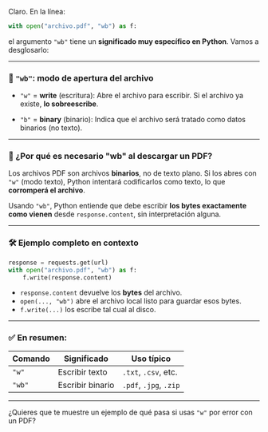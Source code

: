 Claro. En la línea:

```python
with open("archivo.pdf", "wb") as f:
```

el argumento `"wb"` tiene un **significado muy específico en Python**. Vamos a desglosarlo:

---

### 📌 `"wb"`: modo de apertura del archivo

* `"w"` = **write** (escritura):
  Abre el archivo para escribir. Si el archivo ya existe, **lo sobreescribe**.

* `"b"` = **binary** (binario):
  Indica que el archivo será tratado como datos binarios (no texto).

---

### 🧠 ¿Por qué es necesario "wb" al descargar un PDF?

Los archivos PDF son archivos **binarios**, no de texto plano. Si los abres con `"w"` (modo texto), Python intentará codificarlos como texto, lo que **corromperá el archivo**.

Usando `"wb"`, Python entiende que debe escribir **los bytes exactamente como vienen** desde `response.content`, sin interpretación alguna.

---

### 🛠️ Ejemplo completo en contexto

```python
response = requests.get(url)
with open("archivo.pdf", "wb") as f:
    f.write(response.content)
```

* `response.content` devuelve los **bytes** del archivo.
* `open(..., "wb")` abre el archivo local listo para guardar esos bytes.
* `f.write(...)` los escribe tal cual al disco.

---

### ✅ En resumen:

| Comando | Significado      | Uso típico             |
| ------- | ---------------- | ---------------------- |
| `"w"`   | Escribir texto   | `.txt`, `.csv`, etc.   |
| `"wb"`  | Escribir binario | `.pdf`, `.jpg`, `.zip` |

---

¿Quieres que te muestre un ejemplo de qué pasa si usas `"w"` por error con un PDF?
